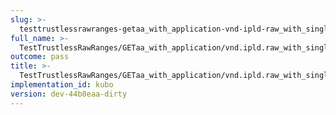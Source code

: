 ```yaml
---
slug: >-
  testtrustlessrawranges-getaa_with_application-vnd-ipld-raw_with_single_range_request_includes_correct_bytes-header_content-range
full_name: >-
  TestTrustlessRawRanges/GETaa_with_application/vnd.ipld.raw_with_single_range_request_includes_correct_bytes/Header_Content-Range
outcome: pass
title: >-
  TestTrustlessRawRanges/GETaa_with_application/vnd.ipld.raw_with_single_range_request_includes_correct_bytes/Header_Content-Range
implementation_id: kubo
version: dev-44b0eaa-dirty
---
```


